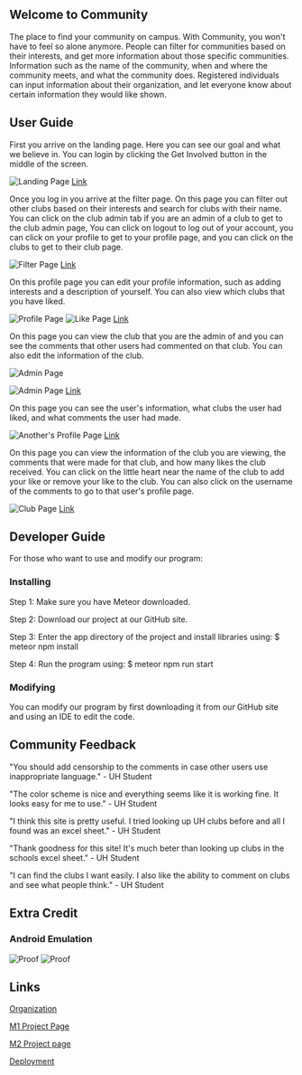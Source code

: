 ## Welcome to Community
The place to find your community on campus. With Community, you won't have to feel so alone anymore. People can filter for communities based on their interests, and get more information about those specific communities. Information such as the name of the community, when and where the community meets, and what the community does. Registered individuals can input information about their organization, and let everyone know about certain information they would like shown.

## User Guide

First you arrive on the landing page. Here you can see our goal and what we believe in. You can login by clicking the Get Involved button in the middle of the screen.

![Landing Page](images/landing2.png)
[Link](http://community.meteorapp.com/)

Once you log in you arrive at the filter page. On this page you can filter out other clubs based on their interests and search for clubs with their name. You can click on the club admin tab if you are an admin of a club to get to the club admin page, You can click on logout to log out of your account, you can click on your profile to get to your profile page, and you can click on the clubs to get to their club page.

![Filter Page](images/filter2.png)
[Link](http://community.meteorapp.com/tcchong/filter)

On this profile page you can edit your profile information, such as adding interests and a description of yourself. You can also view which clubs that you have liked.

![Profile Page](images/profile2.png)
![Like Page](images/like2.png)
[Link](http://community.meteorapp.com/tcchong/profile)

On this page you can view the club that you are the admin of and you can see the comments that other users had commented on that club. You can also edit the information of the club.

![Admin Page](images/admin2.png)

![Admin Page](images/comment2.png)
[Link](http://community.meteorapp.com/tcchong/clubadmin)


On this page you can see the user's information, what clubs the user had liked, and what comments the user had made.

![Another's Profile Page](images/profile3.png)
[Link](http://community.meteorapp.com/jordanoo/profile/jordanoo)


On this page you can view the information of the club you are viewing, the comments that were made for that club, and how  many likes the club received. You can click on the little heart near the name of the club to add your like or remove your like to the club. You can also click on the username of the comments to go to that user's profile page.

![Club Page](images/clubpage2.png)
[Link](http://community.meteorapp.com/jordanoo/clubpage/AtqoKMCsEpvMmdsf7)

## Developer Guide
For those who want to use and modify our program:

### Installing

Step 1: Make sure you have Meteor downloaded.

Step 2: Download our project at our GitHub site.

Step 3: Enter the app directory of the project and install libraries using: $ meteor npm install

Step 4: Run the program using: $ meteor npm run start

### Modifying

You can modify our program by first downloading it from our GitHub site and using an IDE to edit the code.

## Community Feedback

"You should add censorship to the comments in case other users use inappropriate language." - UH Student

"The color scheme is nice and everything seems like it is working fine. It looks easy for me to use." - UH Student

"I think this site is pretty useful. I tried looking up UH clubs before and all I found was an excel sheet." - UH Student

"Thank goodness for this site! It's much beter than looking up clubs in the schools excel sheet." - UH Student

"I can find the clubs I want easily. I also like the ability to comment on clubs and see what people think." - UH Student

## Extra Credit

### Android Emulation
![Proof](images/androidProof.png)
![Proof](images/proof2.png)



## Links
[Organization](https://github.com/uhcommunity)

[M1 Project Page](https://github.com/uhcommunity/Community/projects/1)

[M2 Project page](https://github.com/uhcommunity/Community/projects/2)

[Deployment](http://community.meteorapp.com/)
